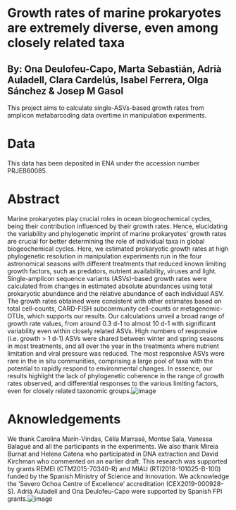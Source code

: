 # Growth rates of marine prokaryotes are extremely diverse, even among closely related taxa
## By: Ona Deulofeu-Capo,  Marta Sebastián, Adrià Auladell, Clara Cardelús, Isabel Ferrera, Olga Sánchez & Josep M Gasol

This project aims to calculate single-ASVs-based growth rates from amplicon metabarcoding data overtime in manipulation experiments.

# Data 
This data has been deposited in ENA under the accession number PRJEB60085.

# Abstract

Marine prokaryotes play crucial roles in ocean biogeochemical cycles, being their contribution influenced by their growth rates. Hence, elucidating the variability and phylogenetic imprint of marine prokaryotes' growth rates are crucial for better determining the role of individual taxa in global biogeochemical cycles. Here, we estimated prokaryotic growth rates at high phylogenetic resolution in manipulation experiments run in the four astronomical seasons with different treatments that reduced known limiting growth factors, such as predators, nutrient availability, viruses and light. Single-amplicon sequence variants (ASVs)-based growth rates were calculated from changes in estimated absolute abundances using total prokaryotic abundance and the relative abundance of each individual ASV. The growth rates obtained were consistent with other estimates based on total cell-counts, CARD-FISH subcommunity cell-counts or metagenomic-OTUs, which supports our results. Our calculations unveil a broad range of growth rate values, from around 0.3 d-1 to almost 10 d-1 with significant variability even within closely related ASVs. High numbers of responsive (i.e. growth > 1 d-1) ASVs were shared between winter and spring seasons in most treatments, and all over the year in the treatments where nutrient limitation and viral pressure was reduced. The most responsive ASVs were rare in the in situ communities, comprising a large pool of taxa with the potential to rapidly respond to environmental changes. In essence, our results highlight the lack of phylogenetic coherence in the range of growth rates observed, and differential responses to the various limiting factors, even for closely related taxonomic groups.![image](https://github.com/onadeulofeu/Single-ASV-based_prokaryotes_growth_rates/assets/85949575/bdcaf2dc-a3d9-4933-a939-e2e5d3b9e4e3)



# Aknowledgements

We thank Carolina Marín-Vindas, Cèlia Marrasé, Montse Sala, Vanessa Balagué and all the participants in the experiments. We also thank Mireia Burnat and Helena Catena who participated in DNA extraction and David Kirchman who commented on an earlier draft. This research was supported by grants REMEI (CTM2015-70340-R) and MIAU (RTI2018-101025-B-100) funded by the Spanish Ministry of Science and Innovation. We acknowledge the ‘Severo Ochoa Centre of Excellence’ accreditation (CEX2019-000928-S). Adrià Auladell and Ona Deulofeu-Capo were supported by Spanish FPI grants.![image](https://github.com/onadeulofeu/Single-ASV-based_prokaryotes_growth_rates/assets/85949575/7e25ef12-82e2-4614-ba85-7431b9d68ebd)

